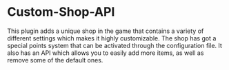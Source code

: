 # Custom-Shop-API
This plugin adds a unique shop in the game that contains a variety of different settings which makes it highly customizable. The shop has got a special points system that can be activated through the configuration file. It also has an API which allows you to easily add more items, as well as remove some of the default ones.
